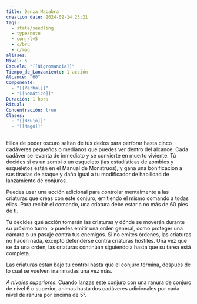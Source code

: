 ```yaml
---
title: Danza Macabra
creation date: 2024-02-14 23:21
tags:
  - state/seedling
  - type/note
  - conj/lv5
  - c/bru
  - c/mag
aliases: 
Nivel: 5
Escuela: "[[Nigromancia]]"
Tiempo_de_Lanzamiento: 1 acción
Alcance: "60"
Componente:
  - "[[Verbal]]"
  - "[[Somático]]"
Duración: 1 hora
Ritual: 
Concentración: true
Clases:
  - "[[Brujo]]"
  - "[[Mago]]"
---
```

Hilos de poder oscuro saltan de tus dedos para perforar hasta cinco cadáveres pequeños o medianos que puedes ver dentro del alcance. Cada cadáver se levanta de inmediato y se convierte en muerto viviente. Tú decides si es un zombi o un esqueleto (las estadísticas de zombies y esqueletos están en el Manual de Monstruos), y gana una bonificación a sus
tiradas de ataque y daño igual a tu modificador de habilidad de lanzamiento de conjuros.

Puedes usar una acción adicional para controlar mentalmente a las criaturas que creas con este conjuro, emitiendo el mismo comando a todas ellas. Para recibir el comando, una criatura debe estar a no más de 60 pies de ti.

Tú decides qué acción tomarán las criaturas y dónde se moverán durante su próximo turno, o puedes emitir una orden general, como proteger una cámara o un pasaje contra tus enemigos. Si no emites órdenes, las criaturas no hacen nada, excepto defenderse contra criaturas hostiles. Una vez que se da una orden, las criaturas continúan siguiéndola hasta que su tarea está completa.

Las criaturas están bajo tu control hasta que el conjuro termina, después de lo cual se vuelven inanimadas una vez más.

*A niveles superiores*. Cuando lanzas este conjuro con una ranura de conjuro de nivel 6 o superior, animas hasta dos cadáveres adicionales por cada nivel de ranura por encima de 5°.